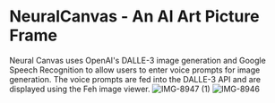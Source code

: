 # NeuralCanvas - An AI Art Picture Frame
Neural Canvas uses OpenAI's DALLE-3 image generation and Google Speech Recognition to allow users to enter voice prompts for image generation. The voice prompts are fed into the DALLE-3 API and are displayed using the Feh image viewer.
![IMG-8947 (1)](https://github.com/jeffcooper1/NeuralCanvas/assets/111708974/7a9beb9e-e645-4405-919f-4a6371f3832f)
![IMG-8946](https://github.com/jeffcooper1/NeuralCanvas/assets/111708974/25a8f686-caf6-4fc1-bea5-3d3cb46f34d1)
